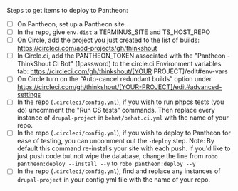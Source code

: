 Steps to get items to deploy to Pantheon:
- [ ] On Pantheon, set up a Pantheon site.
- [ ] In the repo, give `env.dist` a TERMINUS_SITE and TS_HOST_REPO
- [ ] On Circle, add the project you just created to the list of builds: https://circleci.com/add-projects/gh/thinkshout
- [ ] In Circle.ci, add the PANTHEON_TOKEN associated with the "Pantheon - ThinkShout CI Bot" (1password) to the circle.ci Environment variables tab: https://circleci.com/gh/thinkshout/[YOUR PROJECT]/edit#env-vars 
- [ ] On Circle turn on the “Auto-cancel redundant builds” option under https://circleci.com/gh/thinkshout/[YOUR-PROJECT]/edit#advanced-settings
- [ ] In the repo (`.circleci/config.yml`), if you wish to run phpcs tests (you do) uncomment the "Run CS tests" commands. Then replace every instance of `drupal-project` in `behat/behat.ci.yml` with the name of your repo.
- [ ] In the repo (`.circleci/config.yml`), if you wish to deploy to Pantheon for ease of testing, you can uncomment out the `-deploy` step. Note: By default this command re-installs your site with each push. If you'd like to just push code but not wipe the database, change the line from `robo pantheon:deploy --install --y` to `robo pantheon:deploy --y`
- [ ] In the repo (`.circleci/config.yml`), find and replace any instances of `drupal-project` in your config.yml file with the name of your repo.
